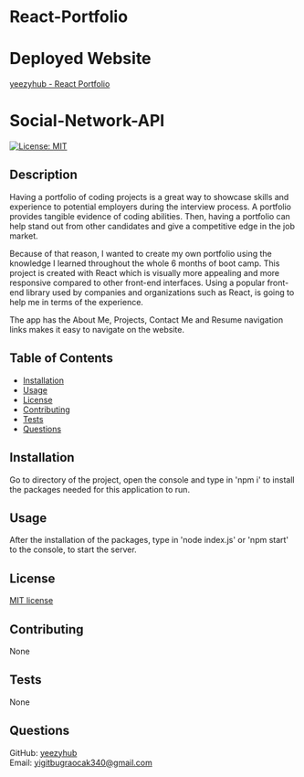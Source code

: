 # React-Portfolio

# Deployed Website

[yeezyhub - React Portfolio](https://yeezyhub.github.io/React-Portfolio/)

# Social-Network-API
  [![License: MIT](https://img.shields.io/badge/License-MIT-yellow.svg)](https://opensource.org/licenses/MIT)

## Description

  Having a portfolio of coding projects is a great way to showcase skills and experience to potential employers during the interview process. A portfolio provides tangible evidence of coding abilities. Then, having a portfolio can help stand out from other candidates and give a competitive edge in the job market.

  Because of that reason, I wanted to create my own portfolio using the knowledge I learned throughout the whole 6 months of boot camp. This project is created with React which is visually more appealing and more responsive compared to other front-end interfaces. Using a popular front-end library used by companies and organizations such as React, is going to help me in terms of the experience.

  The app has the About Me, Projects, Contact Me and Resume navigation links makes it easy to navigate on the website.

## Table of Contents

* [Installation](#installation)
* [Usage](#usage)
* [License](#license)
* [Contributing](#contributing)
* [Tests](#tests)
* [Questions](#questions)

## Installation

  Go to directory of the project, open the console and type in 'npm i' to install the packages needed for this application to run.

## Usage

  After the installation of the packages, type in 'node index.js' or 'npm start' to the console, to start the server.

## License

  [MIT license](https://opensource.org/licenses/MIT)

## Contributing

  None

## Tests

  None

## Questions

  GitHub: [yeezyhub](https://github.com/yeezyhub) <br>
  Email: yigitbugraocak340@gmail.com
